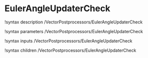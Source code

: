 <!-- MOOSE Documentation Stub: Remove this when content is added. -->

# EulerAngleUpdaterCheck

!syntax description /VectorPostprocessors/EulerAngleUpdaterCheck

!syntax parameters /VectorPostprocessors/EulerAngleUpdaterCheck

!syntax inputs /VectorPostprocessors/EulerAngleUpdaterCheck

!syntax children /VectorPostprocessors/EulerAngleUpdaterCheck

